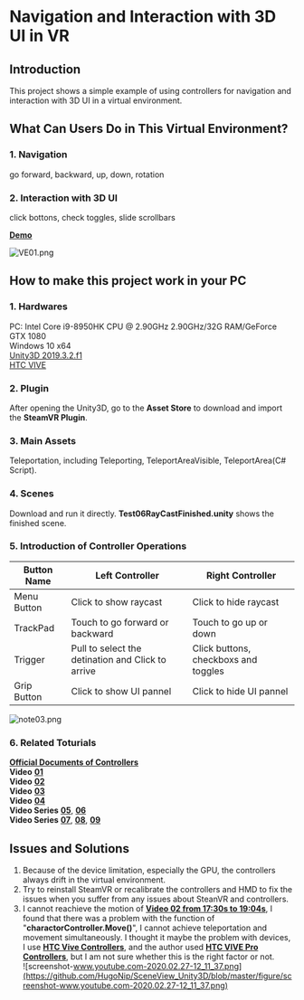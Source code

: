 # Navigation and Interaction with 3D UI in VR

## Introduction
This project shows a simple example of using controllers for navigation and interaction with 3D UI in a virtual environment.

## What Can Users Do in This Virtual Environment?
### 1. Navigation
go forward, backward, up, down, rotation
### 2. Interaction with 3D UI
click bottons, check toggles, slide scrollbars

[**Demo**](https://youtu.be/F4rgRLcNyo0)

![VE01.png](https://github.com/HugoNip/SceneView_Unity3D/blob/master/figure/VE01.png)

## How to make this project work in your PC
### 1. Hardwares
PC: Intel Core i9-8950HK CPU @ 2.90GHz 2.90GHz/32G RAM/GeForce GTX 1080  
Windows 10 x64  
[Unity3D 2019.3.2.f1](https://unity3d.com/get-unity/download/archive?_ga=2.40182242.1304774695.1582602743-918063752.1582602743)  
[HTC VIVE](https://www.vive.com/us/product/vive/)  

### 2. Plugin
After opening the Unity3D, go to the **Asset Store** to download and import the **SteamVR Plugin**.

### 3. Main Assets
Teleportation, including Teleporting, TeleportAreaVisible, TeleportArea(C# Script).

### 4. Scenes 
Download and run it directly. **Test06RayCastFinished.unity** shows the finished scene.

### 5. Introduction of Controller Operations

|**Button Name** |       **Left Controller**                        |        **Right Controller**        |  
|----------------|--------------------------------------------------|------------------------------------|  
|Menu Button     |Click to show raycast                             |Click to hide raycast               |  
|TrackPad        |Touch to go forward or backward                   |Touch to go up or down              |  
|Trigger         |Pull to select the detination and Click to arrive |Click buttons, checkboxs and toggles|  
|Grip Button     |Click to show UI pannel                           |Click to hide UI pannel             |  

![note03.png](https://github.com/HugoNip/SceneView_Unity3D/blob/master/figure/note03.png)

### 6. Related Toturials
[**Official Documents of Controllers**](https://www.vive.com/eu/support/vive/category_howto/about-the-controllers.html)  
**Video** [**01**](https://youtu.be/iJ0oNYIUFJo)  
**Video** [**02**](https://youtu.be/5C6zr4Q5AlA)  
**Video** [**03**](https://youtu.be/bn8eMxBcI70)  
**Video** [**04**](https://youtu.be/N_R5V6KNFhA)  
**Video Series** [**05**](https://youtu.be/TUSvupeYZv4), [**06**](https://youtu.be/ZI6DwJtjlBA)  
**Video Series** [**07**](https://youtu.be/3mRI1hu9Y3w), [**08**](https://youtu.be/h_BMXDWv10I), 
[**09**](https://youtu.be/vNqHRD4sqPc)

## Issues and Solutions
1. Because of the device limitation, especially the GPU, the controllers always drift in the virtual environment.
2. Try to reinstall SteamVR or recalibrate the controllers and HMD to fix the issues when you suffer from any issues about SteanVR and controllers.
3. I cannot reachieve the motion of [**Video 02 from 17:30s to 19:04s**](https://youtu.be/5C6zr4Q5AlA), I found that there was a problem with the function of "**charactorController.Move()**", I cannot achieve teleportation and movement simultaneously. I thought it maybe the problem with devices, I use [**HTC Vive Controllers**](https://www.vive.com/us/accessory/controller/), and the author used [**HTC VIVE Pro Controllers**](https://www.vive.com/us/accessory/cosmos-controller-left/), but I am not sure whether this is the right factor or not.  
![screenshot-www.youtube.com-2020.02.27-12_11_37.png](https://github.com/HugoNip/SceneView_Unity3D/blob/master/figure/screenshot-www.youtube.com-2020.02.27-12_11_37.png)
